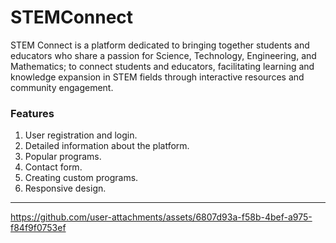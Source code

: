 # STEMConnect

STEM Connect is a platform dedicated to bringing together students and educators who share a passion for Science, Technology, Engineering, and Mathematics; to connect students and educators, facilitating learning and knowledge expansion in STEM fields through interactive resources and community engagement.

### Features
1. User registration and login.
2. Detailed information about the platform.
3. Popular programs.
4. Contact form.
5. Creating custom programs.
6. Responsive design.


_______________________________________________________________________________________________________________________________________________________________________________________________________________________


https://github.com/user-attachments/assets/6807d93a-f58b-4bef-a975-f84f9f0753ef

